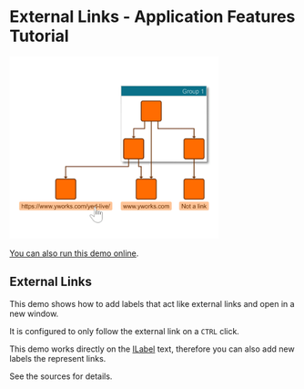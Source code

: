 # External Links - Application Features Tutorial

<img src="../../resources/image/tutorial3step8.png" alt="demo-thumbnail" height="320"/>

[You can also run this demo online](https://live.yworks.com/demos/03-tutorial-application-features/external-links/index.html).

## External Links

This demo shows how to add labels that act like external links and open in a new window.

It is configured to only follow the external link on a `CTRL` click.

This demo works directly on the [ILabel](https://docs.yworks.com/yfileshtml/#/api/ILabel) text, therefore you can also add new labels the represent links.

See the sources for details.
